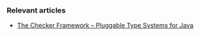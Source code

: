 ### Relevant articles

- [The Checker Framework – Pluggable Type Systems for Java](https://www.baeldung.com/checker-framework)
